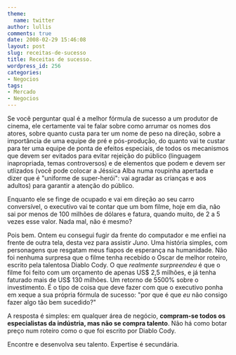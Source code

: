 ```yaml
---
theme:
  name: twitter
author: lullis
comments: true
date: 2008-02-29 15:46:08
layout: post
slug: receitas-de-sucesso
title: Receitas de sucesso.
wordpress_id: 256
categories:
- Negocios
tags:
- Mercado
- Negocios
---
```


Se você perguntar qual é a melhor fórmula de sucesso a um produtor de cinema, ele certamente vai te falar sobre como arrumar os nomes dos atores, sobre quanto custa para ter um nome de peso na direção, sobre a importância de uma equipe de pré e pós-produção, do quanto vai te custar para ter uma equipe de ponta de efeitos especiais, de todos os mecanismos que devem ser evitados para evitar rejeição do público (linguagem inapropriada, temas controversos) e de elementos que podem e devem ser utlizados (você pode colocar a Jéssica Alba numa roupinha apertada e dizer que é "uniforme de super-herói": vai agradar as crianças e aos adultos) para garantir a atenção do público.

Enquanto ele se finge de ocupado e vai em direção ao seu carro conversível, o executivo vai te contar que um bom filme, hoje em dia, não sai por menos de 100 milhões de dólares e fatura, quando muito, de 2 a 5 vezes esse valor. Nada mal, não é mesmo?

Pois bem. Ontem eu consegui fugir da frente do computador e me enfiei na frente de outra tela, desta vez para assistir _Juno_. Uma história simples, com personagens que resgatam meus fiapos de esperança na humanidade. Não foi nenhuma surpresa que o filme tenha recebido o Oscar de melhor roteiro, escrito pela talentosa Diablo Cody. O que _realmente surpreendeu_ é que o filme foi feito com um orçamento de apenas US$ 2,5 milhões, e já tenha faturado mais de US$ 130 milhões. Um retorno de 5500% sobre o investimento. É o tipo de coisa que deve fazer com que o executivo ponha em xeque a sua própria fórmula de sucesso: "por que é que _eu_ não consigo fazer algo tão bem sucedido?"

A resposta é simples: em qualquer área de negócio, **compram-se todos os especialistas da indústria, mas não se compra talento**. Não há como botar preço num roteiro como o que foi escrito por Diablo Cody.

Encontre e desenvolva seu talento. Expertise é secundária.
